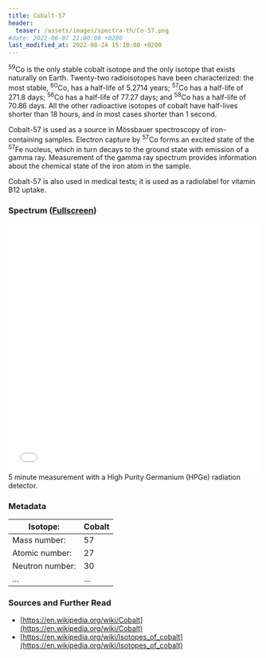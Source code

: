 ```yaml
---
title: Cobalt-57
header:
  teaser: /assets/images/spectra-th/Co-57.png
#date: 2022-06-07 21:00:00 +0200
last_modified_at: 2022-08-24 15:10:00 +0200
---
```


<sup>59</sup>Co is the only stable cobalt isotope and the only isotope that exists naturally on Earth. Twenty-two radioisotopes have been characterized: the most stable, <sup>60</sup>Co, has a half-life of 5.2714 years; <sup>57</sup>Co has a half-life of 271.8 days; <sup>56</sup>Co has a half-life of 77.27 days; and <sup>58</sup>Co has a half-life of 70.86 days. All the other radioactive isotopes of cobalt have half-lives shorter than 18 hours, and in most cases shorter than 1 second.

Cobalt-57 is used as a source in Mössbauer spectroscopy of iron-containing samples. Electron capture by <sup>57</sup>Co forms an excited state of the <sup>57</sup>Fe nucleus, which in turn decays to the ground state with emission of a gamma ray. Measurement of the gamma ray spectrum provides information about the chemical state of the iron atom in the sample.

Cobalt-57 is also used in medical tests; it is used as a radiolabel for vitamin B12 uptake.

### Spectrum ([Fullscreen](/assets/spectra/Co-57.html))

<iframe width="100%" height="500" src="/assets/spectra/Co-57.html" title="Co-57 gamma spectrum" frameborder="0" allowfullscreen></iframe>
5 minute measurement with a High Purity Germanium (HPGe) radiation detector.

### Metadata

| Isotope:        | Cobalt |
| --------------- | ------ |
| Mass number:    | 57     |
| Atomic number:  | 27     |
| Neutron number: | 30     |
| ...             | ...    |

### Sources and Further Read

- [https://en.wikipedia.org/wiki/Cobalt](https://en.wikipedia.org/wiki/Cobalt)
- [https://en.wikipedia.org/wiki/Isotopes_of_cobalt](https://en.wikipedia.org/wiki/Isotopes_of_cobalt)
